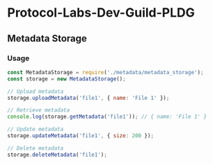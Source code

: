 # Protocol-Labs-Dev-Guild-PLDG

## Metadata Storage

### Usage

```javascript
const MetadataStorage = require('./metadata/metadata_storage');
const storage = new MetadataStorage();

// Upload metadata
storage.uploadMetadata('file1', { name: 'File 1' });

// Retrieve metadata
console.log(storage.getMetadata('file1')); // { name: 'File 1' }

// Update metadata
storage.updateMetadata('file1', { size: 200 });

// Delete metadata
storage.deleteMetadata('file1');
